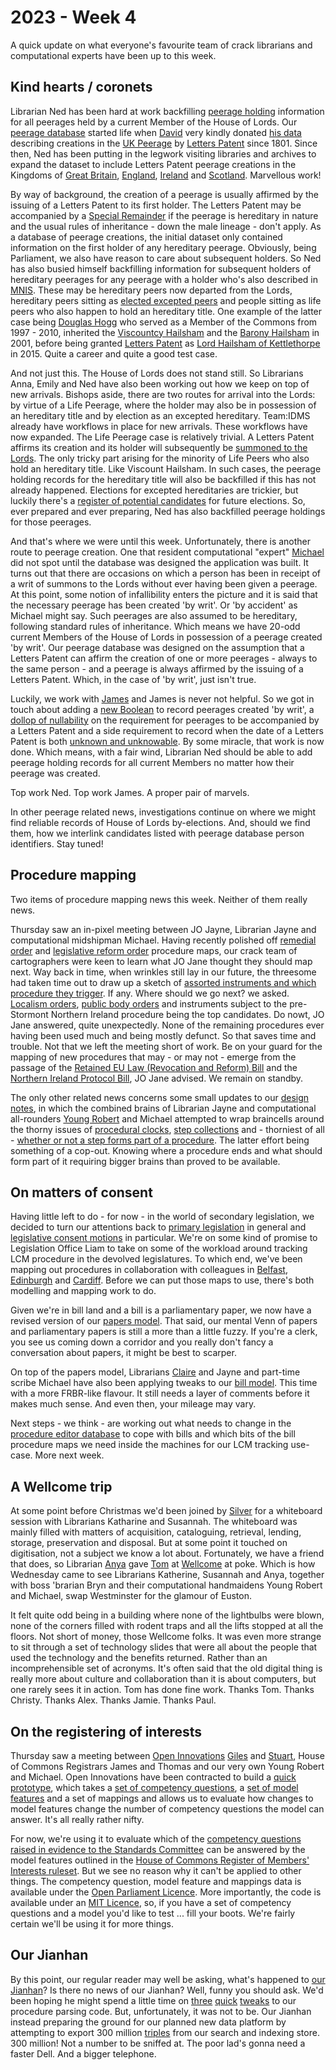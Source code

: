 # 2023 - Week 4

A quick update on what everyone's favourite team of crack librarians and computational experts have been up to this week.

## Kind hearts / coronets

Librarian Ned has been hard at work backfilling [peerage holding](https://ukparliament.github.io/ontologies/peerage/peerage-ontology#d4e112) information for all peerages held by a current Member of the House of Lords. Our [peerage database](https://peerages.historyofparliamentonline.org/) started life when [David](https://twitter.com/clerkly) very kindly donated [his data](http://www.peerages.info/) describing creations in the [UK Peerage](https://peerages.historyofparliamentonline.org/kingdoms/5/letters_patents) by [Letters Patent](https://ukparliament.github.io/ontologies/peerage/peerage-ontology#d4e179) since 1801. Since then, Ned has been putting in the legwork visiting libraries and archives to expand the dataset to include Letters Patent peerage creations in the Kingdoms of [Great Britain](https://peerages.historyofparliamentonline.org/kingdoms/4/letters_patents), [England](https://peerages.historyofparliamentonline.org/kingdoms/1/letters_patents), [Ireland](https://peerages.historyofparliamentonline.org/kingdoms/3/letters_patents) and [Scotland](https://peerages.historyofparliamentonline.org/kingdoms/2/letters_patents). Marvellous work!

By way of background, the creation of a peerage is usually affirmed by the issuing of a Letters Patent to its first holder. The Letters Patent may be accompanied by a [Special Remainder](https://ukparliament.github.io/ontologies/peerage/peerage-ontology#d4e101) if the peerage is hereditary in nature and the usual rules of inheritance - down the male lineage - don't apply. As a database of peerage creations, the initial dataset only contained information on the first holder of any hereditary peerage. Obviously, being Parliament, we also have reason to care about subsequent holders. So Ned has also busied himself backfilling information for subsequent holders of hereditary peerages for any peerage with a holder who's also described in [MNIS](https://data.parliament.uk/membersdataplatform/). These may be hereditary peers now departed from the Lords, hereditary peers sitting as [elected excepted peers](https://en.wikipedia.org/wiki/By-elections_to_the_House_of_Lords) and people sitting as life peers who also happen to hold an hereditary title. One example of the latter case being [Douglas Hogg](https://peerages.historyofparliamentonline.org/people/2837) who served as a Member of the Commons from 1997 - 2010, inherited the [Viscountcy Hailsham](https://peerages.historyofparliamentonline.org/peerages/963) and the [Barony Hailsham](https://peerages.historyofparliamentonline.org/peerages/943) in 2001, before being granted [Letters Patent](https://peerages.historyofparliamentonline.org/letters_patents/2966) as [Lord Hailsham of Kettlethorpe](https://peerages.historyofparliamentonline.org/peerages/2840) in 2015. Quite a career and quite a good test case.

And not just this. The House of Lords does not stand still. So Librarians Anna, Emily and Ned have also been working out how we keep on top of new arrivals. Bishops aside, there are two routes for arrival into the Lords: by virtue of a Life Peerage, where the holder may also be in possession of an hereditary title and by election as an excepted hereditary. Team:IDMS already have workflows in place for new arrivals. These workflows have now expanded. The Life Peerage case is relatively trivial. A Letters Patent affirms its creation and its holder will subsequently be [summoned to the Lords](https://www.parliament.uk/site-information/glossary/writ-of-summons/). The only tricky part arising for the minority of Life Peers who also hold an hereditary title. Like Viscount Hailsham. In such cases, the peerage holding records for the hereditary title will also be backfilled if this has not already happened. Elections for excepted hereditaries are trickier, but luckily there's a [register of potential candidates](https://www.parliament.uk/business/publications/house-of-lords-publications/records-of-activities-and-membership/register-of-all-hereditary-peers/) for future elections. So, ever prepared and ever preparing, Ned has also backfilled peerage holdings for those peerages.

And that's where we were until this week. Unfortunately, there is another route to peerage creation. One that resident computational "expert" [Michael](https://mastodon.me.uk/@fantasticlife) did not spot until the database was designed the application was built. It turns out that there are occasions on which a person has been in receipt of a writ of summons to the Lords without ever having been given a peerage. At this point, some notion of infallibility enters the picture and it is said that the necessary peerage has been created 'by writ'. Or 'by accident' as Michael might say. Such peerages are also assumed to be hereditary, following standard rules of inheritance. Which means we have 20-odd current Members of the House of Lords in possession of a peerage created 'by writ'. Our peerage database was designed on the assumption that a Letters Patent can affirm the creation of one or more peerages - always to the same person - and a peerage is always affirmed by the issuing of a Letters Patent. Which, in the case of 'by writ', just isn't true.

Luckily, we work with [James](https://mastodon.me.uk/@jamesjefferies) and James is never not helpful. So we got in touch about adding a [new Boolean](https://ukparliament.github.io/ontologies/peerage/peerage-ontology#d4e867) to record peerages created 'by writ', a [dollop of nullability](https://ukparliament.github.io/ontologies/peerage/peerage-ontology#d4e443) on the requirement for peerages to be accompanied by a Letters Patent and a side requirement to record when the date of a Letters Patent is both [unknown and unknowable](https://ukparliament.github.io/ontologies/peerage/peerage-ontology#d4e776). By some miracle, that work is now done. Which means, with a fair wind, Librarian Ned should be able to add peerage holding records for all current Members no matter how their peerage was created.

Top work Ned. Top work James. A proper pair of marvels.

In other peerage related news, investigations continue on where we might find reliable records of House of Lords by-elections. And, should we find them, how we interlink candidates listed with peerage database person identifiers. Stay tuned!

## Procedure mapping

Two items of procedure mapping news this week. Neither of them really news.

Thursday saw an in-pixel meeting between JO Jayne, Librarian Jayne and computational midshipman Michael. Having recently polished off [remedial order](https://ukparliament.github.io/ontologies/procedure/maps/legislation/secondary/statutory-instruments/super-affirmative-procedures/#remedial-orders) and [legislative reform order](https://ukparliament.github.io/ontologies/procedure/maps/legislation/secondary/statutory-instruments/super-affirmative-procedures/#legislative-reform-order) procedure maps, our crack team of cartographers were keen to learn what JO Jane thought they should map next. Way back in time, when wrinkles still lay in our future, the threesome had taken time out to draw up a sketch of [assorted instruments and which procedure they trigger](https://raw.githubusercontent.com/ukparliament/ontologies/master/legislation/delegated-legislation/delegated-legislation.svg). If any. Where should we go next? we asked. [Localism orders](https://guidetoprocedure.parliament.uk/articles/0jFPWpQS/localism-orders), [public body orders](https://guidetoprocedure.parliament.uk/articles/db4pAIeE/public-bodies-orders) and instruments subject to the pre-Stormont Northern Ireland procedure being the top candidates. Do nowt, JO Jane answered, quite unexpectedly. None of the remaining procedures ever having been used much and being mostly defunct. So that saves time and trouble. Not that we left the meeting short of work. Be on your guard for the mapping of new procedures that may - or may not - emerge from the passage of the [Retained EU Law (Revocation and Reform) Bill](https://bills.parliament.uk/bills/3340) and the [Northern Ireland Protocol Bill](https://bills.parliament.uk/bills/3182), JO Jane advised. We remain on standby.

The only other related news concerns some small updates to our [design notes](https://ukparliament.github.io/ontologies/procedure/maps/meta/design-notes/), in which the combined brains of Librarian Jayne and computational all-rounders [Young Robert](https://mastodon.me.uk/@robertbrook) and Michael attempted to wrap braincells around the thorny issues of [procedural clocks](https://ukparliament.github.io/ontologies/procedure/maps/meta/design-notes/#clocks), [step collections](https://ukparliament.github.io/ontologies/procedure/maps/meta/design-notes/#step-collections) and - thorniest of all - [whether or not a step forms part of a procedure](https://ukparliament.github.io/ontologies/procedure/maps/meta/design-notes/#business-steps-as-part-of-a-procedure). The latter effort being something of a cop-out. Knowing where a procedure ends and what should form part of it requiring bigger brains than proved to be available.

## On matters of consent

Having little left to do - for now - in the world of secondary legislation, we decided to turn our attentions back to [primary legislation](https://ukparliament.github.io/ontologies/procedure/maps/legislation/primary/) in general and [legislative consent motions](https://ukparliament.github.io/ontologies/procedure/maps/legislation/primary/#legislative-consent-motions) in particular. We're on some kind of promise to Legislation Office Liam to take on some of the workload around tracking LCM procedure in the devolved legislatures. To which end, we've been mapping out procedures in collaboration with colleagues in [Belfast](https://ukparliament.github.io/ontologies/procedure/maps/legislation/primary/public-bills/components/devolved-legislature-consent/northern-ireland-assembly/northern-ireland-assembly-consent.pdf), [Edinburgh](https://ukparliament.github.io/ontologies/procedure/maps/legislation/primary/public-bills/components/devolved-legislature-consent/scottish-parliament/scottish-parliament-consent.pdf) and [Cardiff](https://ukparliament.github.io/ontologies/procedure/maps/legislation/primary/public-bills/components/devolved-legislature-consent/senedd-cymru/senedd-cymru-consent.pdf). Before we can put those maps to use, there's both modelling and mapping work to do. 

Given we're in bill land and a bill is a parliamentary paper, we now have a revised version of our [papers model](https://ukparliament.github.io/ontologies/paper/paper-ontology). That said, our mental Venn of papers and parliamentary papers is still a more than a little fuzzy. If you're a clerk, you see us coming down a corridor and you really don't fancy a conversation about papers, it might be best to scarper.

On top of the papers model, Librarians [Claire](https://twitter.com/tinysprite) and Jayne and part-time scribe Michael have also been applying tweaks to our [bill model](https://ukparliament.github.io/ontologies/bill/bill-ontology). This time with a more FRBR-like flavour. It still needs a layer of comments before it makes much sense. And even then, your mileage may vary.

Next steps - we think - are working out what needs to change in the [procedure editor database](https://github.com/ukparliament/ontologies/blob/master/procedure/meta/editor/schema.svg) to cope with bills and which bits of the bill procedure maps we need inside the machines for our LCM tracking use-case. More next week.

## A Wellcome trip

At some point before Christmas we'd been joined by [Silver](https://twitter.com/silveroliver) for a whiteboard session with Librarians Katharine and Susannah. The whiteboard was mainly filled with matters of acquisition, cataloguing, retrieval, lending, storage, preservation and disposal. But at some point it touched on digitisation, not a subject we know a lot about. Fortunately, we have a friend that does, so Librarian [Anya](https://mastodon.me.uk/@anyaso) gave [Tom](https://mastodon.me.uk/@derivadow) at [Wellcome](https://wellcome.org/) at poke. Which is how Wednesday came to see Librarians Katherine, Susannah and Anya, together with boss 'brarian Bryn and their computational handmaidens Young Robert and Michael, swap Westminster for the glamour of Euston.

It felt quite odd being in a building where none of the lightbulbs were blown, none of the corners filled with rodent traps and all the lifts stopped at all the floors. Not short of money, those Wellcome folks. It was even more strange to sit through a set of technology slides that were all about the people that used the technology and the benefits returned. Rather than an incomprehensible set of acronyms. It's often said that the old digital thing is really more about culture and collaboration than it is about computers, but one rarely sees it in action. Tom has done fine work. Thanks Tom. Thanks Christy. Thanks Alex. Thanks Jamie. Thanks Paul.

## On the registering of interests

Thursday saw a meeting between [Open Innovations](https://open-innovations.org/) [Giles](https://mastodon.me.uk/@gilesdring) and [Stuart](https://mastodon.me.uk/@slowe), House of Commons Registrars James and Thomas and our very own Young Robert and Michael. Open Innovations have been contracted to build a [quick prototype](https://open-innovations.github.io/register-of-members-interests-proto/), which takes a [set of competency questions](https://open-innovations.github.io/register-of-members-interests-proto/competencies/), a [set of model features](https://open-innovations.github.io/register-of-members-interests-proto/features/) and a set of mappings and allows us to evaluate how changes to model features change the number of competency questions the model can answer. It's all really rather nifty.

For now, we're using it to evaluate which of the [competency questions raised in evidence to the Standards Committee](https://docs.google.com/spreadsheets/d/1iRsQBRPChMVFitSGBtNJFGNBvFT8XGKQYYqu40zy_OM/edit?usp=sharing) can be answered by the model features outlined in the [House of Commons Register of Members' Interests ruleset](https://publications.parliament.uk/pa/cm201719/cmcode/1882/188204.htm). But we see no reason why it can't be applied to other things. The competency question, model feature and mappings data is available under the [Open Parliament Licence](https://www.parliament.uk/site-information/copyright-parliament/open-parliament-licence/). More importantly, the code is available under an [MIT Licence](https://en.wikipedia.org/wiki/MIT_License), so, if you have a set of competency questions and a model you'd like to test ... fill your boots. We're fairly certain we'll be using it for more things.

## Our Jianhan

By this point, our regular reader may well be asking, what's happened to [our Jianhan](https://twitter.com/jianhanzhu)? Is there no news of our Jianhan? Well, funny you should ask. We'd been hoping he might spend a little time on [three](https://trello.com/c/op5tFv8d/175-replace-hard-coding-of-start-and-concluding-step-ids-in-procedure-parsing-code) [quick](https://trello.com/c/5c2Di4Mz/153-parse-with-step-depth) [tweaks](https://trello.com/c/mTqWZiY9/47-parse-for-plausibility) to our procedure parsing code. But, unfortunately, it was not to be. Our Jianhan instead preparing the ground for our planned new data platform by attempting to export 300 million [triples](https://en.wikipedia.org/wiki/Semantic_triple) from our search and indexing store. 300 million! Not a number to be sniffed at. The poor lad's gonna need a faster Dell. And a bigger telephone.